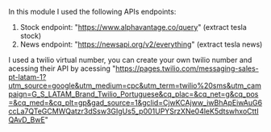 In this module I used the following APIs endpoints:
1. Stock endpoint: "https://www.alphavantage.co/query" (extract tesla stock)
2. News endpoint: "https://newsapi.org/v2/everything"  (extract tesla news)

I used a twilio virtual number, you can create your own twilio number and acessing their API by acessing "https://pages.twilio.com/messaging-sales-pt-latam-1?utm_source=google&utm_medium=cpc&utm_term=twilio%20sms&utm_campaign=G_S_LATAM_Brand_Twilio_Portuguese&cq_plac=&cq_net=g&cq_pos=&cq_med=&cq_plt=gp&gad_source=1&gclid=CjwKCAjww_iwBhApEiwAuG6ccLa7QTeGCMWQatzr3dSsw3GIgUs5_p001UPYSrzXNe04leK5dtswhxoCttIQAvD_BwE"
